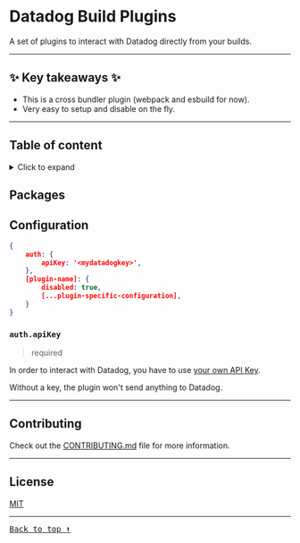 # Datadog Build Plugins <!-- omit in toc -->

A set of plugins to interact with Datadog directly from your builds.

---

## ✨ Key takeaways ✨ <!-- omit in toc -->

-   This is a cross bundler plugin (webpack and esbuild for now).
-   Very easy to setup and disable on the fly.

---

## Table of content <!-- omit in toc -->

<details>
<summary>Click to expand</summary>

- [Packages](#packages)
- [Configuration](#configuration)
  - [`auth.apiKey`](#authapikey)
- [Contributing](#contributing)
- [License](#license)

</details>

## Packages

<!-- #list-of-packages -->

## Configuration

```json
{
    auth: {
        apiKey: '<mydatadogkey>',
    },
    [plugin-name]: {
        disabled: true,
        [...plugin-specific-configuration],
    }
}
```

### `auth.apiKey`

> required

In order to interact with Datadog, you have to use [your own API Key](https://app.datadoghq.com/account/settings#api).

Without a key, the plugin won't send anything to Datadog.

---

## Contributing

Check out the [CONTRIBUTING.md](CONTRIBUTING.md) file for more information.

---

## License

[MIT](LICENSE)

---

<kbd>[Back to top :arrow_up:](#top)</kbd>
